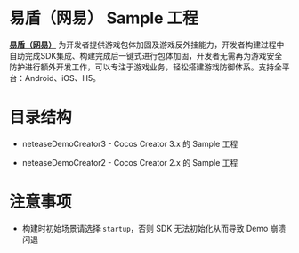 # 易盾（网易） Sample 工程

[**易盾（网易）**](https://dun.163.com) 为开发者提供游戏包体加固及游戏反外挂能力，开发者构建过程中自助完成SDK集成、构建完成后一键式进行包体加固，开发者无需再为游戏安全防护进行额外开发工作，可以专注于游戏业务，轻松搭建游戏防御体系。支持全平台：Android、iOS、H5。

# 目录结构

- neteaseDemoCreator3 - Cocos Creator 3.x 的 Sample 工程

- neteaseDemoCreator2 - Cocos Creator 2.x 的 Sample 工程

# 注意事项

- 构建时初始场景请选择 `startup`，否则 SDK 无法初始化从而导致 Demo 崩溃闪退

